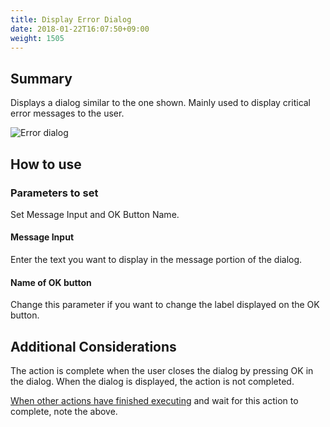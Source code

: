 ```yaml
---
title: Display Error Dialog
date: 2018-01-22T16:07:50+09:00
weight: 1505
---
```

## Summary

Displays a dialog similar to the one shown. Mainly used to display critical error messages to the user.

![Error dialog](/images/ja/actions/other_ui/error_dialog/1.png)

## How to use

### Parameters to set

Set Message Input and OK Button Name.

#### Message Input

Enter the text you want to display in the message portion of the dialog.

#### Name of OK button

Change this parameter if you want to change the label displayed on the OK button.

## Additional Considerations

The action is complete when the user closes the dialog by pressing OK in the dialog. When the dialog is displayed, the action is not completed.

[When other actions have finished executing](../../../conditions/condition_other/when_action_complete/) and wait for this action to complete, note the above.
